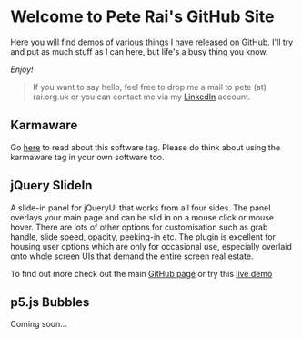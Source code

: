# Welcome to Pete Rai's GitHub Site

Here you will find demos of various things I have released on GitHub. I'll try
and put as much stuff as I can here, but life's a busy thing you know.

_Enjoy!_

> If you want to say hello, feel free to drop me a mail to pete (at) rai.org.uk
> or you can contact me via my [LinkedIn](https://www.linkedin.com/in/raipete/) account.

## Karmaware

Go [here](https://pete-rai.github.io/karmaware) to read about this software tag.
Please do think about using the karmaware tag in your own software too.

## jQuery SlideIn

A slide-in panel for jQueryUI that works from all four sides. The panel overlays your main page and can be slid in on a mouse click or mouse hover. There are lots of other options for customisation such as grab handle, slide speed, opacity, peeking-in etc. The plugin is excellent for housing user options which are only for occasional use, especially overlaid onto whole screen UIs that demand the entire screen real estate.

To find out more check out the main [GitHub page](https://github.com/pete-rai/jquery-slidein) or try this [live demo](https://pete-rai.github.io/jquery-slidein/sample-slidein-full.html)

## p5.js Bubbles

Coming soon...
